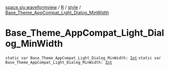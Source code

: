 [space.siy.waveformview](../../index.md) / [R](../index.md) / [style](index.md) / [Base_Theme_AppCompat_Light_Dialog_MinWidth](./-base_-theme_-app-compat_-light_-dialog_-min-width.md)

# Base_Theme_AppCompat_Light_Dialog_MinWidth

`static var Base_Theme_AppCompat_Light_Dialog_MinWidth: `[`Int`](https://kotlinlang.org/api/latest/jvm/stdlib/kotlin/-int/index.html)
`static var Base_Theme_AppCompat_Light_Dialog_MinWidth: `[`Int`](https://kotlinlang.org/api/latest/jvm/stdlib/kotlin/-int/index.html)